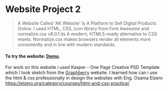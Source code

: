 # Website Project 2

> A Website Called 'AK Website' Is A Platform to Sell Digital Products Online. I used HTML, CSS, Icon library from Font Awesome and normalize.css v8.0.1 its A modern, HTML5-ready alternative to CSS resets. Normalize.css makes browsers render all elements more consistently and in line with modern standards.

#### To try the website: [Demo](https://omar95-a.github.io/Website-Project-2/).

For work on this website i used Kasper - One Page Creative PSD Template which I took sketch from the [Graphberry](https://www.graphberry.com/item/kasper-one-page-psd-template) website.
I learned how can i use the html & css professionally in design the websites with Eng. Osama Elzero
https://elzero.org/category/courses/html-and-css-practice/

